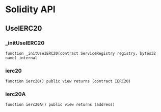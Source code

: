 # Solidity API

## UseIERC20

### _initUseIERC20

```solidity
function _initUseIERC20(contract ServiceRegistry registry, bytes32 name) internal
```

### ierc20

```solidity
function ierc20() public view returns (contract IERC20)
```

### ierc20A

```solidity
function ierc20A() public view returns (address)
```

